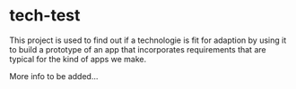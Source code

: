 # tech-test

This project is used to find out if a technologie is fit for adaption by using it to build a prototype of an app that incorporates requirements that are typical for the kind of apps we make.

More info to be added...

